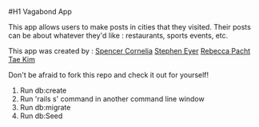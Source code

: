 #H1 Vagabond App

This app allows users to make posts in cities that they visited.  Their posts can be about whatever they'd like : restaurants, sports events, etc.  

This app was created by :
[Spencer Cornelia](https://www.linkedin.com/in/spencercornelia)
[Stephen Eyer](https://www.linkedin.com/profile/view?id=33581706&authType=NAME_SEARCH&authToken=j82B&locale=en_US&trk=tyah&trkInfo=clickedVertical%3Amynetwork%2Cidx%3A1-1-1%2CtarId%3A1434678896581%2Ctas%3Astephen)
[Rebecca Pacht](https://www.linkedin.com/profile/view?id=383033780&authType=NAME_SEARCH&authToken=aIFp&locale=en_US&trk=tyah&trkInfo=clickedVertical%3Amynetwork%2Cidx%3A1-2-2%2CtarId%3A1434678914803%2Ctas%3Arebecca)
[Tae Kim](https://www.linkedin.com/profile/view?id=407947119&authType=NAME_SEARCH&authToken=atWI&locale=en_US&trk=tyah&trkInfo=clickedVertical%3Amynetwork%2Cidx%3A2-1-2%2CtarId%3A1434678932716%2Ctas%3Atae%20)

Don't be afraid to fork this repo and check it out for yourself!

1. Run db:create
2. Run 'rails s' command in another command line window
3. Run db:migrate
4. Run db:Seed


